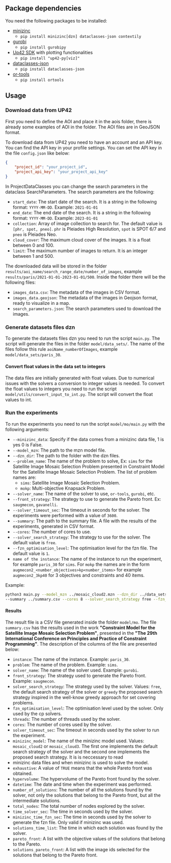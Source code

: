 ## Package dependencies
You need the following packages to be installed:

* [minizinc](https://www.minizinc.org/)
  * `pip install minizinc[dzn] dataclasses-json contextily`
* [gurobi](https://www.gurobi.com/)
  * `pip install gurobipy`
* [Up42 SDK](https://sdk.up42.com/installation/) with plotting functionalities
  * `pip install "up42-py[viz]"`
* [dataclasses-json](https://pypi.org/project/dataclasses-json/)
  * `pip install dataclasses-json`
* [or-tools](https://developers.google.com/optimization/install/python)
  * `pip install ortools`

## Usage

### Download data from UP42
First you need to define the AOI and place it in the aois folder, there is already some examples of AOI in the folder. The AOI files are in GeoJSON format.

To download data from UP42 you need to have an account and an API key. You can find the API key in your profile settings. You can set the API key in the file `config.json` like below:
```json
{
    "project_id": "your_project_id",
    "project_api_key": "your_project_api_key"
}
```
In ProjectDataClasses you can change the search parameters in the dataclass SearchParameters. The search parameters are the following:
* `start_date`: The start date of the search. It is a string in the following format: `YYYY-MM-DD`. Example: `2021-01-01` 
* `end_date`: The end date of the search. It is a string in the following format: `YYYY-MM-DD`. Example: `2023-01-01`
* `collection`: Array of image collection to search for. The default value is `[phr, spot, pneo]`. `phr` is Pleiades High Resolution, `spot` is SPOT 6/7 and `pneo` is Pleiades Neo.
* `cloud_cover`: The maximum cloud cover of the images. It is a float between 0 and 100.
* `limit`: The maximum number of images to return. It is an integer between 1 and 500.

The downloaded data will be stored in the folder `results/aoi_name/search_range_date/number_of_images`, example `results/paris/2021-01-01-2023-01-01/500`.
Inside the folder there will be the following files:
* `images_data.csv`: The metadata of the images in CSV format.
* `images_data.geojson`: The metadata of the images in Geojson format, ready to visualize in a map.
* `search_parameters.json`: The search parameters used to download the images.

### Generate datasets files dzn

To generate the datasets files dzn you need to run the script `main.py`. The script will generate the files in the 
folder `model/data_sets/`. The name of the files follow this rule `aoiName_numberOfImages`, 
example `model/data_sets/paris_30`. 

#### Convert float values in the data set to integers

The data files are initially generated with float values. Due to numerical issues with the solvers a 
conversion to integer values is needed. To convert the float values to integers you need to run the script
`model/utils/convert_input_to_int.py`. The script will convert the float values to int.

### Run the experiments

To run the experiments you need to run the script `model/mo/main.py` with the following arguments:
* `--minizinc_data`: Specify if the data comes from a minizinc data file, 1 is yes 0 is False.
* `--model_mzn`: The path to the mzn model file.
* `--dzn_dir`: The path to the folder with the dzn files.
* `--problem_name`: The name of the problem to solve, Ex: `sims` for the Satellite Image Mosaic Selection Problem 
presented in Constraint Model for the Satellite Image Mosaic Selection Problem. The list of problem names are:
  * `sims`: Satellite Image Mosaic Selection Problem.
  * `mokp`: Multi-objective Knapsack Problem.
* `--solver_name`: The name of the solver to use, `or-tools`, `gurobi`, etc.
* `--front_strategy`: The strategy to use to generate the Pareto front. Ex: `saugmecon`, `gavanelli`.
* `--solver_timeout_sec`: The timeout in seconds for the solver. The experiments were performed with a value of `3600`.
* `--summary`: The path to the summary file. A file with the results of the experiments, generated in CSV format.
* `--cores`: The number of cores to use.
* `--solver_search_strategy`: The strategy to use for the solver. The default value is `free`.
* `--fzn_optimisation_level`: The optimisation level for the fzn file. The default value is `1`.
* `name of the instance`: The name of the instance to run the experiment, for example `paris_30` for `sims`. For `mokp` 
the names are in the form `augmecon2_<number_objectives>kp<number_items>` for example `augmecon2_3kp40` for 3 
objectives and constraints and 40 items. 

Example:
```bash
python3 main.py --model_mzn ../mosaic_cloud2.mzn --dzn_dir ../data_sets/ --solver_name gurobi --solver_timeout_sec 60 
--summary ../summary.csv --cores 8 --solver_search_strategy free --fzn_optimisation_level 1 paris_30
```

#### Results
The result file is a CSV file generated inside the folder `model/mo`. The file `summary.csv` has the results used in the 
work **"Constraint Model for the Satellite Image Mosaic Selection Problem"**, presented in the **"The 29th International 
Conference on Principles and Practice of Constraint Programming"**. The description of the columns of the file are 
presented below:
* `instance`: The name of the instance. Example: `paris_30`.
* `problem`: The name of the problem. Example: `sims`.
* `solver_name`: The name of the solver used. Example: `gurobi`.
* `front_strategy`: The strategy used to generate the Pareto front. Example: `saugmecon`.
* `solver_search_strategy`: The strategy used by the solver. Values: `free`, the default search strategy of the solver or 
`greedy` the proposed search strategy inspired in the well-know greedy approach for set covering problems.
* `fzn_optimisation_level`: The optimisation level used by the solver. Only used by the cp solvers.
* `threads`: The number of threads used by the solver.
* `cores`: The number of cores used by the solver.
* `solver_timeout_sec`: The timeout in seconds used by the solver to run the experiment.
* `minizinc_model`: The name of the minizinc model used. Values: `mosaic_cloud2` or `mosaic_cloud3`. The first one implements the
default search strategy of the solver and the second one implements the proposed search strategy. It is is neccessary to read
* minizinc data files and when minizinc is used to solve the model.
* `exhaustive`: A value of `TRUE` means that the whole Pareto front was obtained.
* `hypervolume`: The hypervolume of the Pareto front found by the solver.
* `datetime`: The date and time when the experiment was performed.
* `number_of_solutions`: The number of all the solutions found by the solver, not only the solutions that belong to the Pareto
front, but all the intermediate solutions.
* `total_nodes`: The total number of nodes explored by the solver.
* `time_solver_sec`: The time in seconds used by the solver.
* `minizinc_time_fzn_sec`: The time in seconds used by the solver to generate the fzn file. Only valid if minizinc was used.
* `solutions_time_list`: The time in which each solution was found by the solver.
* `pareto_front`: A list with the objective values of the solutions that belong to the Pareto.
* `solutions_pareto_front`: A list with the image ids selected for the solutions that belong to the Pareto front.








